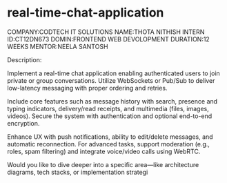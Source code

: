 # real-time-chat-application
COMPANY:CODTECH IT SOLUTIONS
NAME:THOTA NITHISH
INTERN ID:CT12DN673
DOMIN:FRONTEND WEB DEVOLOPMENT
DURATION:12 WEEKS
MENTOR:NEELA SANTOSH


Description:



Implement a real-time chat application enabling authenticated users to join private or group conversations. Utilize WebSockets or Pub/Sub to deliver low-latency messaging with proper ordering and retries.

Include core features such as message history with search, presence and typing indicators, delivery/read receipts, and multimedia (files, images, videos). Secure the system with authentication and optional end-to-end encryption.

Enhance UX with push notifications, ability to edit/delete messages, and automatic reconnection. For advanced tasks, support moderation (e.g., roles, spam filtering) and integrate voice/video calls using WebRTC.

Would you like to dive deeper into a specific area—like architecture diagrams, tech stacks, or implementation strategi



